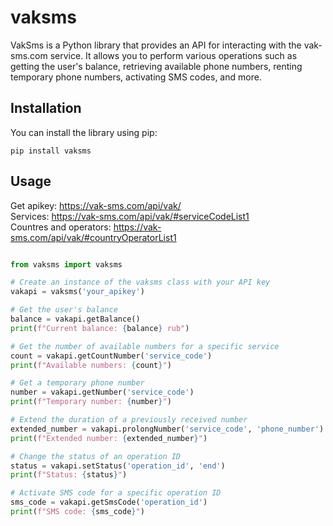 # vaksms

VakSms is a Python library that provides an API for interacting with the vak-sms.com service. It allows you to perform various operations such as getting the user's balance, retrieving available phone numbers, renting temporary phone numbers, activating SMS codes, and more.

## Installation

You can install the library using pip:
```shell
pip install vaksms
```

## Usage
Get apikey: https://vak-sms.com/api/vak/ <br>
Services: https://vak-sms.com/api/vak/#serviceCodeList1 <br>
Countres and operators: https://vak-sms.com/api/vak/#countryOperatorList1

```python

from vaksms import vaksms

# Create an instance of the vaksms class with your API key
vakapi = vaksms('your_apikey')

# Get the user's balance
balance = vakapi.getBalance()
print(f"Current balance: {balance} rub")

# Get the number of available numbers for a specific service
count = vakapi.getCountNumber('service_code')
print(f"Available numbers: {count}")

# Get a temporary phone number
number = vakapi.getNumber('service_code')
print(f"Temporary number: {number}")

# Extend the duration of a previously received number
extended_number = vakapi.prolongNumber('service_code', 'phone_number')
print(f"Extended number: {extended_number}")

# Change the status of an operation ID
status = vakapi.setStatus('operation_id', 'end')
print(f"Status: {status}")

# Activate SMS code for a specific operation ID
sms_code = vakapi.getSmsCode('operation_id')
print(f"SMS code: {sms_code}")
```